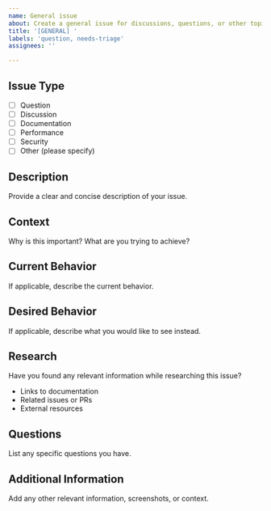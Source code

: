 ```yaml
---
name: General issue
about: Create a general issue for discussions, questions, or other topics
title: '[GENERAL] '
labels: 'question, needs-triage'
assignees: ''

---
```


## Issue Type
- [ ] Question
- [ ] Discussion
- [ ] Documentation
- [ ] Performance
- [ ] Security
- [ ] Other (please specify)

## Description
Provide a clear and concise description of your issue.

## Context
Why is this important? What are you trying to achieve?

## Current Behavior
If applicable, describe the current behavior.

## Desired Behavior
If applicable, describe what you would like to see instead.

## Research
Have you found any relevant information while researching this issue?
- Links to documentation
- Related issues or PRs
- External resources

## Questions
List any specific questions you have.

## Additional Information
Add any other relevant information, screenshots, or context.